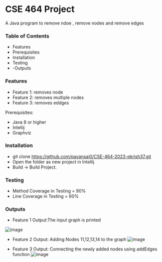 # CSE 464 Project
A Java program to remove ndoe , remove nodes and remove edges

### Table of Contents
- Features
- Prerequisites
- Installation
- Testing
- -Outputs

### Features

- Feature 1:
  removes node
- Feature 2:
removes multiple nodes
- Feature 3:
removes eddges


Prerequisites:
- Java 8 or higher
- Inteliij 
- Graphviz


### Installation

- git clone https://github.com/pavansai0/CSE-464-2023-pkrish37.git
- Open the folder as new project in Intellij
- Build -> Build Project.

### Testing
- Method Coverage in Testing = 90%
- Line Coverage in Testing = 60%

### Outputs

- Feature 1 Output:The input graph is printed

![image](https://github.com/pavansai0/CSE-464-2023-pkrish37/assets/48530179/d0bb9296-6771-4de0-b50e-62451d57643b)

- Feature 2 Output: Adding Nodes 11,12,13,14 to the graph
![image](https://github.com/pavansai0/CSE-464-2023-pkrish37/assets/48530179/b32ca8f9-0a15-4eb3-9e5a-02ace7c19b1e)

- Feature 3 Output: Connecting the newly added nodes using addEdges function
![image](https://github.com/pavansai0/CSE-464-2023-pkrish37/assets/48530179/3bc9120b-3752-4e86-9efb-f9c91500eed0)


 



